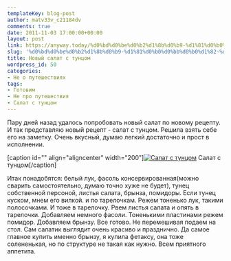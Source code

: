 ```yaml
---
templateKey: blog-post
author: matv33v_c21184dv
comments: true
date: 2011-11-03 17:00:00+00:00
layout: post
link: https://anyway.today/%d0%bd%d0%be%d0%b2%d1%8b%d0%b9-%d1%81%d0%b0%d0%bb%d0%b0%d1%82-%d1%81-%d1%82%d1%83%d0%bd%d1%86%d0%be%d0%bc/
slug: '%d0%bd%d0%be%d0%b2%d1%8b%d0%b9-%d1%81%d0%b0%d0%bb%d0%b0%d1%82-%d1%81-%d1%82%d1%83%d0%bd%d1%86%d0%be%d0%bc'
title: Новый салат с тунцом
wordpress_id: 50
categories:
- Не о путешествиях
tags:
- Готовим
- Не про путешествия
- Салат с тунцом
---
```


Пару дней назад удалось попробовать новый салат по новому рецепту. И так представляю новый рецепт - салат с тунцом. Решила взять себе его на заметку. Очень вкусный, думаю легкий достаточно и прост в исполнении.







[caption id="" align="aligncenter" width="200"][![Салат с тунцом](https://anyway.today/wp-content/uploads/2011/11/25D0-25A4-25D0-25BE-25D1-2582-25D0-25BE0270-300x225.jpg)](https://anyway.today/wp-content/uploads/2011/11/25D0-25A4-25D0-25BE-25D1-2582-25D0-25BE0270.jpg) Салат с тунцом[/caption]






<!-- more -->
Итак понадобятся: белый лук, фасоль консервированная(можно сварить самостоятельно, думаю точно хуже не будет), тунец собственной персоной, листья салата, брынза, помидоры.
Если тунец куском, мнем его вилкой. и по тарелочкам. Режем тоненько лук, такими полосочками. И тоже в тарелочку. Рвем листья салата и опять в тарелочки. Добавляем немного фасоли. Тоненькими пластинами режем помидор. Добавляем брынзу. Все готово. Не перемешивая подаем на стол. Сам салатик выглядит очень красиво и празднично. Да самое главное купить именно брынзу, я купила фетаксу, она тоже солененькая, но по структуре не такая как нужно. Всем приятного аппетита.
